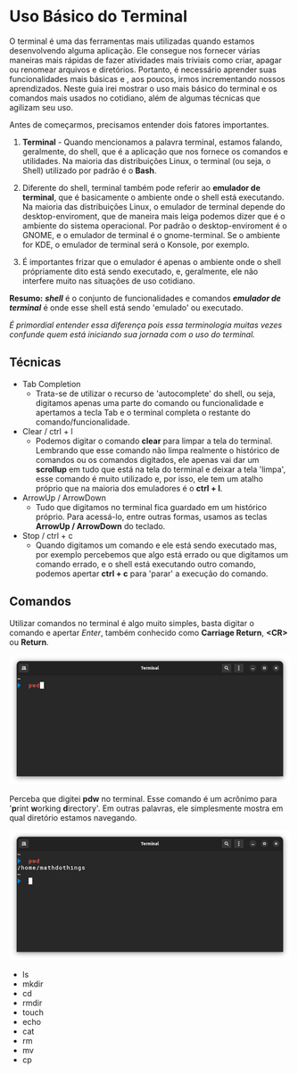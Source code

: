 # Uso Básico do Terminal

O terminal é uma das ferramentas mais utilizadas quando estamos desenvolvendo alguma aplicação. Ele consegue nos fornecer várias maneiras mais rápidas de fazer atividades mais triviais como criar, apagar ou renomear arquivos e diretórios. Portanto, é necessário aprender suas funcionalidades mais básicas e , aos poucos, irmos incrementando nossos aprendizados. Neste guia irei mostrar o uso mais básico do terminal e os comandos mais usados no cotidiano, além de algumas técnicas que agilizam seu uso.

Antes de começarmos, precisamos entender dois fatores importantes.

1. **Terminal** - Quando mencionamos a palavra terminal, estamos falando, geralmente, do shell, que é a aplicação que nos fornece os comandos e utilidades. Na maioria das distribuições Linux, o terminal (ou seja, o Shell) utilizado por padrão é o **Bash**.

2. Diferente do shell, terminal também pode referir ao **emulador de terminal**, que é basicamente o ambiente onde o shell está executando. Na maioria das distribuições Linux, o emulador de terminal depende do desktop-enviroment, que de maneira mais leiga podemos dizer que é o ambiente do sistema operacional. Por padrão o desktop-enviroment é o GNOME, e o emulador de terminal é o gnome-terminal. Se o ambiente for KDE, o emulador de terminal será o Konsole, por exemplo.
3. É importantes frizar que o emulador é apenas o ambiente onde o shell própriamente dito está sendo executado, e, geralmente, ele não interfere muito nas situações de uso cotidiano.

**Resumo:** **_shell_** é o conjunto de funcionalidades e comandos **_emulador de terminal_** é onde esse shell está sendo 'emulado' ou executado.

_É primordial entender essa diferença pois essa terminologia muitas vezes confunde quem está iniciando sua jornada com o uso do terminal._

## Técnicas

- Tab Completion
  - Trata-se de utilizar o recurso de 'autocomplete' do shell, ou seja, digitamos apenas uma parte do comando ou funcionalidade e apertamos a tecla Tab e o terminal completa o restante do comando/funcionalidade.
- Clear / ctrl + l
  - Podemos digitar o comando **clear** para limpar a tela do terminal. Lembrando que esse comando não limpa realmente o histórico de comandos ou os comandos digitados, ele apenas vai dar um **scrollup** em tudo que está na tela do terminal e deixar a tela 'limpa', esse comando é muito utilizado e, por isso, ele tem um atalho próprio que na maioria dos emuladores é o **ctrl + l**.
- ArrowUp / ArrowDown
  - Tudo que digitamos no terminal fica guardado em um histórico próprio. Para acessá-lo, entre outras formas, usamos as teclas **ArrowUp / ArrowDown** do teclado.
- Stop / ctrl + c
  - Quando digitamos um comando e ele está sendo executado mas, por exemplo percebemos que algo está errado ou que digitamos um comando errado, e o shell está executando outro comando, podemos apertar **ctrl + c** para 'parar' a execução do comando.

## Comandos

Utilizar comandos no terminal é algo muito simples, basta digitar o comando e apertar _Enter_, também conhecido como **Carriage Return**, **\<CR\>** ou **Return**.

![pwd command](./images/pwd.png)

Perceba que digitei **pdw** no terminal. Esse comando é um acrônimo para \'**p**rint **w**orking **d**irectory\'. Em outras palavras, ele simplesmente mostra em qual diretório estamos navegando.

![pwd result](./images/pwd-result.png)

- ls
- mkdir
- cd
- rmdir
- touch
- echo
- cat
- rm
- mv
- cp
